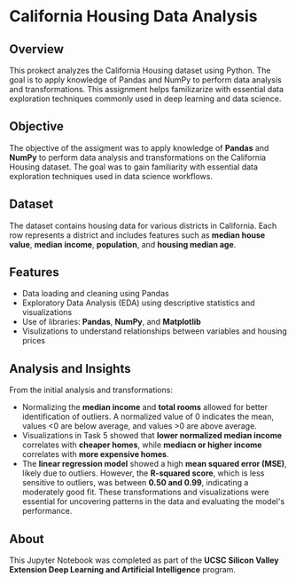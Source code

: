 # California Housing Data Analysis

## Overview
This prokect analyzes the California Housing dataset using Python. The goal is to apply knowledge of Pandas and NumPy to perform data analysis and transformations. This assignment helps familizarize with essential data exploration techniques commonly used in deep learning and data science.

## Objective
The objective of the assigment was to apply knowledge of **Pandas** and **NumPy** to perform data analysis and transformations on the California Housing dataset. The goal was to gain familiarity with essential data exploration techniques used in data science workflows.  

## Dataset
The dataset contains housing data for various districts in California. Each row represents a district and includes features such as **median house value**, **median income**, **population**, and **housing median age**. 

## Features
 - Data loading and cleaning using Pandas
 - Exploratory Data Analysis (EDA) using descriptive statistics and visualizations
 - Use of libraries: **Pandas**, **NumPy**, and **Matplotlib**
 - Visulizations to understand relationships between variables and housing prices

## Analysis and Insights
From the initial analysis and transformations:
 - Normalizing the **median income** and **total rooms** allowed for better identification of outliers. A normalized value of 0 indicates the mean, values <0 are below average, and values >0 are above average.
 - Visualizations in Task 5 showed that **lower normalized median income** correlates with **cheaper homes**, while **mediacn or higher income** correlates with **more expensive homes**.
 - The **linear regression model** showed a high **mean squared error (MSE)**, likely due to outliers. However, the **R-squared score**, which is less sensitive to outliers, was between **0.50 and 0.99**, indicating a moderately good fit.
These transformations and visualizations were essential for uncovering patterns in the data and evaluating the model's performance. 

## About
This Jupyter Notebook was completed as part of the **UCSC Silicon Valley Extension Deep Learning and Artificial Intelligence** program.
